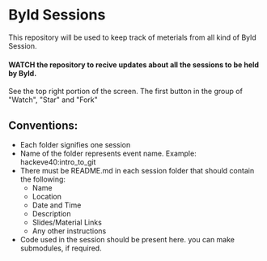 # Byld Sessions

This repository will be used to keep track of meterials from all kind of Byld Session.
  
#### **WATCH** the repository to recive updates about all the sessions to be held by Byld.
See the top right portion of the screen. The first button in the group of "Watch", "Star" and "Fork"

## Conventions:
- Each folder signifies one session
- Name of the folder represents event name. Example: hackeve40:intro_to_git
- There must be README.md in each session folder that should contain the following:
  - Name
  - Location
  - Date and Time
  - Description
  - Slides/Material Links
  - Any other instructions
- Code used in the session should be present here. you can make submodules, if required.
